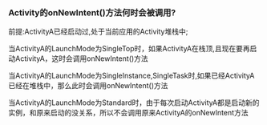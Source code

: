 ### Activity的onNewIntent()方法何时会被调用? 



前提:ActivityA已经启动过,处于当前应用的Activity堆栈中; 

当ActivityA的LaunchMode为SingleTop时，如果ActivityA在栈顶,且现在要再启动ActivityA，这时会调用onNewIntent()方法 

当ActivityA的LaunchMode为SingleInstance,SingleTask时,如果已经ActivityA已经在堆栈中，那么此时会调用onNewIntent()方法 

当ActivityA的LaunchMode为Standard时，由于每次启动ActivityA都是启动新的实例，和原来启动的没关系，所以不会调用原来ActivityA的onNewIntent方法